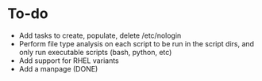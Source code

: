 # To-do
 - Add tasks to create, populate, delete /etc/nologin
 - Perform file type analysis on each script to be run in the script dirs, and only run
   executable scripts (bash, python, etc)
- Add support for RHEL variants
- Add a manpage (DONE)
